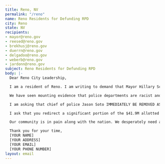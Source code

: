 ```yaml
---
title: Reno, NV
permalink: "/reno"
name: Reno Residents for Defunding RPD
city: Reno
state: NV
recipients:
- mayor@reno.gov
- reesed@reno.gov
- brekhusj@reno.gov
- duerrn@reno.gov
- delgadoo@reno.gov
- weberb@reno.gov
- jardonn@reno.gov
subject: Reno Residents for Defunding RPD
body: |-
  Dear Reno City Leadership,

  I am a resident of Reno. I am writing to demand that Mayor Hillary Schieve and City Council to do everything in their power to adopt a budget that prioritizes our community well-being and redirects funding away from the police in the next budget evaluation period.

  We have seen mounting evidence that police departments are racist and ineffective institutions that put citizens at risk of injury and death, yet the police budget accounts for 36% of our general fund.

  I am asking that chief of police Jason Soto IMMEDIATELY BE REMOVED AS ACTING CITY MANAGER. He CAN NOT be allowed to manage our city’s budget when he directly benefits from appropriating as much funding as he can to the police department. This is a conflict of interest that reflects negatively on all members of city council as he was elected unanimously.

  I ask that you redirect a significant portion of the $41.9M allotted for policing towards community programs that provide citizens with basic human needs like affordable healthcare and housing. With over 20% of our residents currently unemployed, we need funding to address the needs of people hurting from the effects of COVID 19, people experiencing homelessness, and the marginalized communities in our city.

  Our community is in pain along with the nation. We desperately need a reevaluation of our city's priorities.

  Thank you for your time,
  [YOUR NAME]
  [YOUR ADDRESS]
  [YOUR EMAIL]
  [YOUR PHONE NUMBER]
layout: email
---
```


